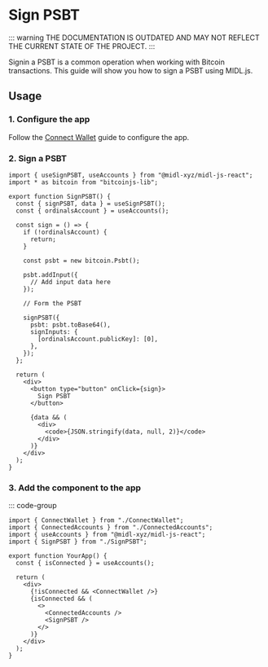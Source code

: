 # Sign PSBT

::: warning
THE DOCUMENTATION IS OUTDATED AND MAY NOT REFLECT THE CURRENT STATE OF THE PROJECT.
:::

Signin a PSBT is a common operation when working with Bitcoin transactions. This guide will show you how to sign a PSBT using MIDL.js.

## Usage

### 1. Configure the app

Follow the [Connect Wallet](connect-wallet.md) guide to configure the app.

### 2. Sign a PSBT

```tsx [SignPSBT.tsx]
import { useSignPSBT, useAccounts } from "@midl-xyz/midl-js-react";
import * as bitcoin from "bitcoinjs-lib";

export function SignPSBT() {
  const { signPSBT, data } = useSignPSBT();
  const { ordinalsAccount } = useAccounts();

  const sign = () => {
    if (!ordinalsAccount) {
      return;
    }

    const psbt = new bitcoin.Psbt();

    psbt.addInput({
      // Add input data here
    });

    // Form the PSBT

    signPSBT({
      psbt: psbt.toBase64(),
      signInputs: {
        [ordinalsAccount.publicKey]: [0],
      },
    });
  };

  return (
    <div>
      <button type="button" onClick={sign}>
        Sign PSBT
      </button>

      {data && (
        <div>
          <code>{JSON.stringify(data, null, 2)}</code>
        </div>
      )}
    </div>
  );
}
```

### 3. Add the component to the app

::: code-group

```tsx{4,15} [YourApp.tsx]
import { ConnectWallet } from "./ConnectWallet";
import { ConnectedAccounts } from "./ConnectedAccounts";
import { useAccounts } from "@midl-xyz/midl-js-react";
import { SignPSBT } from "./SignPSBT";

export function YourApp() {
  const { isConnected } = useAccounts();

  return (
    <div>
      {!isConnected && <ConnectWallet />}
      {isConnected && (
        <>
          <ConnectedAccounts />
          <SignPSBT />
        </>
      )}
    </div>
  );
}
```
